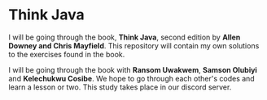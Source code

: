 # Think Java

I will be going through the book, **Think Java**, second edition by **Allen Downey and Chris Mayfield**. This repository will contain my own solutions to the exercises found in the book.

I will be going through the book with **Ransom Uwakwem**, **Samson Olubiyi** and **Kelechukwu Cosibe**. We hope to go through each other's codes and learn a lesson or two. This study takes place in our discord server.